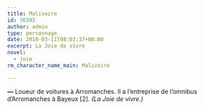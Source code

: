 ```yaml
---
title: Malivoire
id: 76392
author: admin
type: personnage
date: 2010-03-11T08:03:37+00:00
excerpt: La Joie de vivre
novel:
  - joie
rm_character_name_main: Malivoire

---
```

**—** Loueur de voitures à Arromanches. Il a l’entreprise de l’omnibus d’Arromanches à Bayeux [2]. _(La Joie de vivre.)_